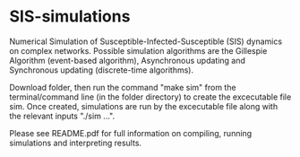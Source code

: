 # SIS-simulations

Numerical Simulation of Susceptible-Infected-Susceptible (SIS) dynamics on complex networks. Possible simulation algorithms are the Gillespie Algorithm (event-based algorithm), Asynchronous updating and Synchronous updating (discrete-time algorithms). 

Download folder, then run the command "make sim" from the terminal/command line (in the folder directory) to create the excecutable file sim. Once created, simulations are run by the excecutable file along with the relevant inputs "./sim ...".

Please see README.pdf for full information on compiling, running simulations and interpreting results.
